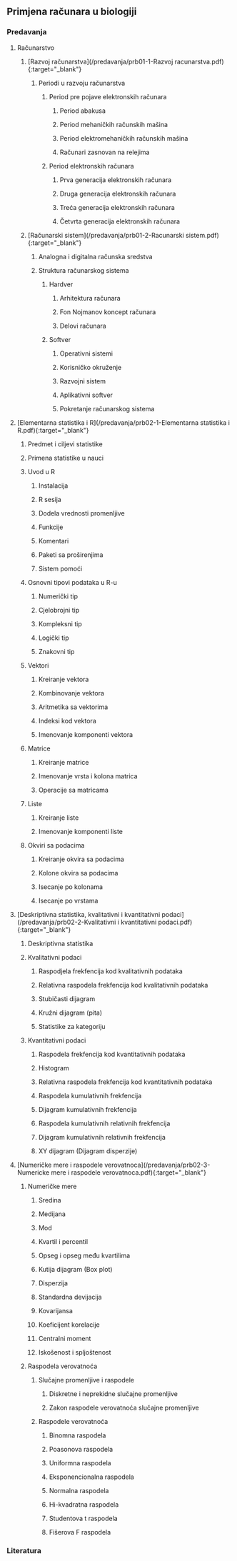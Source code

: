 ## Primjena računara u biologiji


### Predavanja

1. Računarstvo

    1. [Razvoj računarstva](/predavanja/prb01-1-Razvoj racunarstva.pdf){:target="_blank"}

        1. Periodi u razvoju računarstva

            1. Period pre pojave elektronskih računara

                1. Period abakusa

                1. Period mehaničkih računskih mašina

                1. Period elektromehaničkih računskih mašina

                1. Računari zasnovan na relejima

            1. Period elektronskih računara

                1. Prva generacija elektronskih računara 

                1. Druga generacija elektronskih računara 

                1. Treća generacija elektronskih računara 

                1. Četvrta generacija elektronskih računara 


    1. [Računarski sistem](/predavanja/prb01-2-Racunarski sistem.pdf){:target="_blank"}

        1. Analogna i digitalna računska sredstva

        1. Struktura računarskog sistema

            1. Hardver

                1. Arhitektura računara

                1. Fon Nojmanov koncept računara

                1. Delovi računara

            1. Softver

                1. Operativni sistemi

                1. Korisničko okruženje

                1. Razvojni sistem

                1. Aplikativni softver

                1. Pokretanje računarskog sistema

1. [Elementarna statistika i R](/predavanja/prb02-1-Elementarna statistika i R.pdf){:target="_blank"}

    1. Predmet i ciljevi statistike

    1. Primena statistike u nauci

    1. Uvod u R

        1. Instalacija

        1. R sesija

        1. Dodela vrednosti promenljive

        1. Funkcije

        1. Komentari

        1. Paketi sa proširenjima

        1. Sistem pomoći

    1. Osnovni tipovi podataka u R-u

        1. Numerički tip

        1. Cjelobrojni tip

        1. Kompleksni tip

        1. Logički tip

        1. Znakovni tip

    1. Vektori

        1. Kreiranje vektora

        1. Kombinovanje vektora

        1. Aritmetika sa vektorima

        1. Indeksi kod vektora

        1. Imenovanje komponenti vektora

    1. Matrice

        1. Kreiranje matrice

        1. Imenovanje vrsta i kolona matrica

        1. Operacije sa matricama

    1. Liste

        1. Kreiranje liste

        1. Imenovanje komponenti liste

    1. Okviri sa podacima

        1. Kreiranje okvira sa podacima

        1. Kolone okvira sa podacima

        1. Isecanje po kolonama

        1. Isecanje po vrstama

1. [Deskriptivna statistika, kvalitativni i kvantitativni podaci](/predavanja/prb02-2-Kvalitativni i kvantitativni podaci.pdf){:target="_blank"}

    1. Deskriptivna statistika

    1. Kvalitativni podaci

        1. Raspodjela frekfencija kod kvalitativnih podataka

        1. Relativna raspodela frekfencija kod kvalitativnih podataka

        1. Stubičasti dijagram

        1. Kružni dijagram (pita)

        1. Statistike za kategoriju

    1. Kvantitativni podaci

        1. Raspodela frekfencija kod kvantitativnih podataka

        1. Histogram

        1. Relativna raspodela frekfencija kod kvantitativnih podataka

        1. Raspodela kumulativnih frekfencija

        1. Dijagram kumulativnih frekfencija

        1. Raspodela kumulativnih relativnih frekfencija

        1. Dijagram kumulativnih relativnih frekfencija

        1. XY dijagram (Dijagram disperzije)

1. [Numeričke mere i raspodele verovatnoca](/predavanja/prb02-3-Numericke mere i raspodele verovatnoca.pdf){:target="_blank"}

    1. Numeričke mere

        1. Sredina

        1. Medijana

        1. Mod

        1. Kvartil i percentil

        1. Opseg i opseg među kvartilima

        1. Kutija dijagram (Box plot)

        1. Disperzija

        1. Standardna devijacija

        1. Kovarijansa

        1. Koeficijent korelacije

        1. Centralni moment

        1. Iskošenost i spljoštenost

    1. Raspodela verovatnoća

        1. Slučajne promenljive i raspodele

            1. Diskretne i neprekidne slučajne promenljive

            1. Zakon raspodele verovatnoća slučajne promenljive

        1. Raspodele verovatnoća

            1. Binomna raspodela

            1. Poasonova raspodela

            1. Uniformna raspodela

            1. Eksponencionalna raspodela

            1. Normalna raspodela

            1. Hi-kvadratna raspodela

            1. Studentova t raspodela

            1. Fišerova F raspodela


### Literatura

